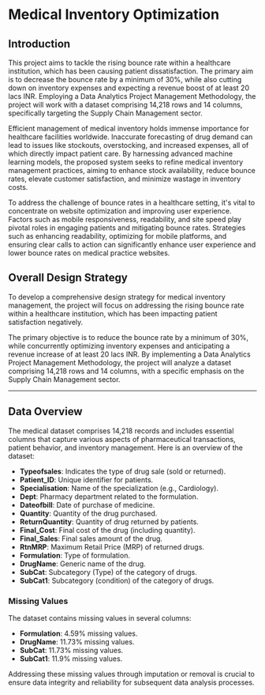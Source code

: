 # Medical Inventory Optimization

## Introduction
This project aims to tackle the rising bounce rate within a healthcare institution, which has been causing patient dissatisfaction. The primary aim is to decrease the bounce rate by a minimum of 30%, while also cutting down on inventory expenses and expecting a revenue boost of at least 20 lacs INR. Employing a Data Analytics Project Management Methodology, the project will work with a dataset comprising 14,218 rows and 14 columns, specifically targeting the Supply Chain Management sector.

Efficient management of medical inventory holds immense importance for healthcare facilities worldwide. Inaccurate forecasting of drug demand can lead to issues like stockouts, overstocking, and increased expenses, all of which directly impact patient care. By harnessing advanced machine learning models, the proposed system seeks to refine medical inventory management practices, aiming to enhance stock availability, reduce bounce rates, elevate customer satisfaction, and minimize wastage in inventory costs.

To address the challenge of bounce rates in a healthcare setting, it's vital to concentrate on website optimization and improving user experience. Factors such as mobile responsiveness, readability, and site speed play pivotal roles in engaging patients and mitigating bounce rates. Strategies such as enhancing readability, optimizing for mobile platforms, and ensuring clear calls to action can significantly enhance user experience and lower bounce rates on medical practice websites.

## Overall Design Strategy
To develop a comprehensive design strategy for medical inventory management, the project will focus on addressing the rising bounce rate within a healthcare institution, which has been impacting patient satisfaction negatively.

The primary objective is to reduce the bounce rate by a minimum of 30%, while concurrently optimizing inventory expenses and anticipating a revenue increase of at least 20 lacs INR. By implementing a Data Analytics Project Management Methodology, the project will analyze a dataset comprising 14,218 rows and 14 columns, with a specific emphasis on the Supply Chain Management sector.

---

## Data Overview
The medical dataset comprises 14,218 records and includes essential columns that capture various aspects of pharmaceutical transactions, patient behavior, and inventory management. Here is an overview of the dataset:

- **Typeofsales**: Indicates the type of drug sale (sold or returned).
- **Patient_ID**: Unique identifier for patients.
- **Specialisation**: Name of the specialization (e.g., Cardiology).
- **Dept**: Pharmacy department related to the formulation.
- **Dateofbill**: Date of purchase of medicine.
- **Quantity**: Quantity of the drug purchased.
- **ReturnQuantity**: Quantity of drug returned by patients.
- **Final_Cost**: Final cost of the drug (including quantity).
- **Final_Sales**: Final sales amount of the drug.
- **RtnMRP**: Maximum Retail Price (MRP) of returned drugs.
- **Formulation**: Type of formulation.
- **DrugName**: Generic name of the drug.
- **SubCat**: Subcategory (Type) of the category of drugs.
- **SubCat1**: Subcategory (condition) of the category of drugs.

### Missing Values
The dataset contains missing values in several columns:
- **Formulation**: 4.59% missing values.
- **DrugName**: 11.73% missing values.
- **SubCat**: 11.73% missing values.
- **SubCat1**: 11.9% missing values.

Addressing these missing values through imputation or removal is crucial to ensure data integrity and reliability for subsequent data analysis processes.
